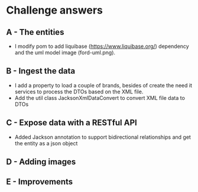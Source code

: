 # Challenge answers

## A - The entities
- I modify pom to add liquibase (https://www.liquibase.org/) dependency and the uml model image (ford-uml.png).

## B - Ingest the data
- I add a property to load a couple of brands, besides of create the need it services to process the DTOs 
based on the XML file.
- Add the util class JacksonXmlDataConvert to convert XML file data to DTOs

## C - Expose data with a RESTful API
- Added Jackson annotation to support bidirectional relationships and get the entity as a json object

## D - Adding images

## E - Improvements